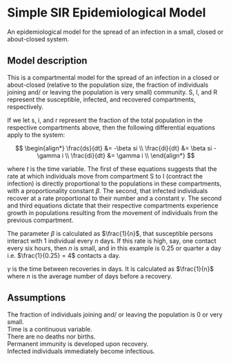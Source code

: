 # Simple SIR Epidemiological Model
An epidemiological model for the spread of an infection in a small, closed or about-closed system.


## Model description 

This is a compartmental model for the spread of an infection in a closed or about-closed (relative to the population size, the fraction of individuals joining and/ or leaving the population is very small) community. S, I, and R represent the susceptible, infected, and recovered compartments, respectively.

If we let s, i, and r represent the fraction of the total population in the respective compartments above, then the following differential equations apply to the system:

$$
\begin{align*} 
\frac{ds}{dt} &= -\beta si \\
\frac{di}{dt} &= \beta si - \gamma i \\
\frac{di}{dt} &= \gamma i \\
\end{align*}
$$

where $t$ is the time variable.
The first of these equations suggests that the rate at which individuals move from compartment S to I (contract the infection) is directly proportional to the populations in these compartments, with a proportionality constant $\beta$. The second, that infected individuals recover at a rate proportional to their number and a constant $\gamma$. The second and third equations dictate that their respective compartments experience growth in populations resulting from the movement of individuals from the previous compartment.

The parameter $\beta$ is calculated as $\frac{1}{n}$, that susceptible persons interact with $1$ individual every $n$ days. If this rate is high, say, one contact every six hours, then $n$ is small, and in this example is $0.25$ or quarter a day i.e. $\frac{1}{0.25} = 4$ contacts a day.

$\gamma$ is the time between recoveries in days. It is calculated as $\frac{1}{n}$ where $n$ is the average number of days before a recovery.

## Assumptions
The fraction of individuals joining and/ or leaving the population is 0 or very small. <br/>
Time is a continuous variable. <br/>
There are no deaths nor births. <br/>
Permanent immunity is developed upon recovery. <br/>
Infected individuals immediately become infectious.
